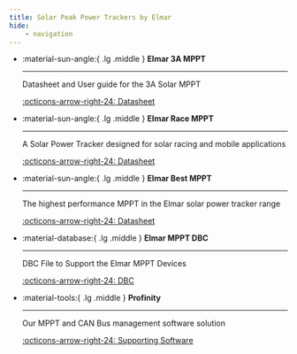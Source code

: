 ```yaml
---
title: Solar Peak Power Trackers by Elmar
hide:
    - navigation
---
```


<div class="grid cards" markdown>

-   :material-sun-angle:{ .lg .middle } __Elmar 3A MPPT__

    ---

    Datasheet and User guide for the 3A Solar MPPT

    [:octicons-arrow-right-24: Datasheet](pdfs/Elmar%20Solar%20MPPT%203A%202019.pdf)

-   :material-sun-angle:{ .lg .middle } __Elmar Race MPPT__

    ---

    A Solar Power Tracker designed for solar racing and mobile applications

    [:octicons-arrow-right-24: Datasheet](pdfs/Elmar%20Solar%20MPPT%20Race%202021.pdf)

-   :material-sun-angle:{ .lg .middle } __Elmar Best MPPT__

    ---

    The highest performance MPPT in the Elmar solar power tracker range

    [:octicons-arrow-right-24: Datasheet](pdfs/Elmar%20Solar%20MPPT%20Best%202021.pdf)

-   :material-database:{ .lg .middle } __Elmar MPPT DBC__

    ---

    DBC File to Support the Elmar MPPT Devices

    [:octicons-arrow-right-24: DBC](DBC.md)    

-   :material-tools:{ .lg .middle } __Profinity__

    ---

    Our MPPT and CAN Bus management software solution

    [:octicons-arrow-right-24: Supporting Software](../Profinity/Elmar_Solar_MPPT.md)

</div>
